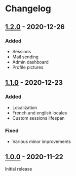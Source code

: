 # Changelog

## [1.2.0] - 2020-12-26

### Added

- Sessions
- Mail sending
- Admin dashboard
- Profile pictures

## [1.1.0] - 2020-12-23

### Added

- Localization
- French and english locales
- Custom sessions lifespan

### Fixed

- Various minor improvements

## [1.0.0] - 2020-11-22

Initial release

[1.2.0]: https://github.com/pierre-josselin/php-app-template/releases/tag/1.2.0
[1.1.0]: https://github.com/pierre-josselin/php-app-template/releases/tag/1.1.0
[1.0.0]: https://github.com/pierre-josselin/php-app-template/releases/tag/1.0.0